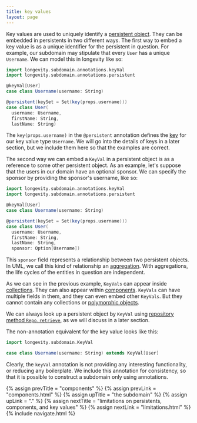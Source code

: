 ```yaml
---
title: key values
layout: page
---
```


Key values are used to uniquely identify a [persistent
object](persistent). They can be embedded in persistents in two
different ways. The first way to embed a key value is as a unique
identifier for the persistent in question. For example, our subdomain
may stipulate that every `User` has a unique `Username`. We can model
this in longevity like so:

```scala
import longevity.subdomain.annotations.keyVal
import longevity.subdomain.annotations.persistent

@keyVal[User]
case class Username(username: String)

@persistent(keySet = Set(key(props.username)))
case class User(
  username: Username,
  firstName: String,
  lastName: String)
```

The `key(props.username)` in the `@persistent` annotation defines
the [key](ptype/keys.html) for our key value type `Username`. We will
go into the details of keys in a later section, but we include them
here so that the examples are correct.

The second way we can embed a `KeyVal` in a persistent object is as a
reference to some other persistent object. As an example, let's
suppose that the users in our domain have an optional sponsor. We can
specify the sponsor by providing the sponsor's username, like so:

```scala
import longevity.subdomain.annotations.keyVal
import longevity.subdomain.annotations.persistent

@keyVal[User]
case class Username(username: String)

@persistent(keySet = Set(key(props.username)))
case class User(
  username: Username,
  firstName: String,
  lastName: String,
  sponsor: Option[Username])
```

This `sponsor` field represents a relationship between two persistent
objects. In UML, we call this kind of relationship an
[aggregation](http://aviadezra.blogspot.com/2009/05/uml-association-aggregation-composition.html). With
aggregations, the life cycles of the entities in question are
independent.

As we can see in the previous example, `KeyVals` can appear inside
[collections](collections.html). They can also appear within
[components](components.html). `KeyVals` can have multiple fields in
them, and they can even embed other `KeyVals`. But they cannot contain
any collections or [polymorphic objects](../poly).

We can always look up a persistent object by `KeyVal` using
[repository method `Repo.retrieve`](../repo/retrieve.html), as we
will discuss in a later section.

The non-annotation equivalent for the key value looks like this:

```scala
import longevity.subdomain.KeyVal

case class Username(username: String) extends KeyVal[User]
```

Clearly, the `keyVal` annotation is not providing any interesting
functionality, or reducing any boilerplate. We include this annotation
for consistency, so that it is possible to construct a subdomain only
using annotations.

{% assign prevTitle = "components" %}
{% assign prevLink  = "components.html" %}
{% assign upTitle   = "the subdomain" %}
{% assign upLink    = "." %}
{% assign nextTitle = "limitations on persistents, components, and key values" %}
{% assign nextLink  = "limitations.html" %}
{% include navigate.html %}
